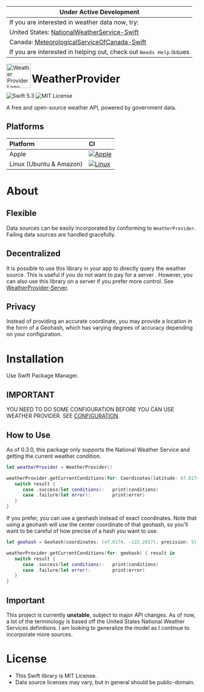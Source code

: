 
| Under Active Development |
|----|
| If you are interested in weather data now, try: |
| United States: [NationalWeatherService-Swift](https://github.com/WeatherProvider/NationalWeatherService-Swift) |
| Canada: [MeteorologicalServiceOfCanada-Swift](https://github.com/WeatherProvider/MeteorologicalServiceOfCanada-Swift)|
| If you are interested in helping out, check out <kbd>Needs Help</kbd> issues |

<img src="https://user-images.githubusercontent.com/22162410/92952820-799c5300-f415-11ea-8874-2d1d616c8150.png" alt="Weather Provider Logo" align="left" width="64">

# WeatherProvider
![Swift 5.3](https://img.shields.io/badge/swift-5.3-orange)
![MIT License](https://img.shields.io/badge/license-MIT-lightgrey)

A free and open-source weather API, powered by government data.
## Platforms
| Platform | CI |
| :------- | :- |
| Apple    | [![Apple](https://github.com/WeatherProvider/WeatherProvider/workflows/Apple/badge.svg)](https://github.com/WeatherProvider/WeatherProvider/actions?query=workflow%3AApple) |
| Linux (Ubuntu & Amazon) | [![Linux](https://github.com/WeatherProvider/WeatherProvider/workflows/Linux/badge.svg)](https://github.com/WeatherProvider/WeatherProvider/actions?query=workflow%3ALinux) |

# About
## Flexible
Data sources can be easily incorporated by conforming to `WeatherProvider`. Failing data sources are handled gracefully.

## Decentralized
It is possible to use this library in your app to directly query the weather source.
This is useful if you do not want to pay for a server . However, you can also use 
this library on a server if you prefer more control. See [WeatherProvider-Server](/WeatherProvider/WeatherProvider-Server).

## Privacy
Instead of providing an accurate coordinate, you may provide a location in the 
form of a Geohash, which has varying degrees of accuracy depending on your configuration.

# Installation
Use Swift Package Manager.

## IMPORTANT
YOU NEED TO DO SOME CONFIGURATION BEFORE YOU CAN USE WEATHER PROVIDER. SEE [CONFIGURATION](https://github.com/WeatherProvider/WeatherProvider/wiki/Configuration).

## How to Use
As of 0.3.0, this package only supports the National Weather Service and getting the current weather condition.

```swift
let weatherProvider = WeatherProvider()

weatherProvider.getCurrentConditions(for: Coordinates(latitude: 47.6174, latitude: -122.2017)) { result in
   switch result {
      case .success(let conditions):   print(conditions)
      case .failure(let error):        print(error)
   }
}

```

If you prefer, you can use a geohash instead of exact coordinates. 
Note that using a geohash will use the center coordinate of that geohash, 
so you'll want to be careful of how precise of a hash you want to use.

```swift
let geohash = Geohash(coordinates: (47.6174, -122.2017), precision: 5)  // "c23ng"

weatherProvider.getCurrentConditions(for: geohash) { result in          // results in (47.61474609375, -122.18994140625)
   switch result {
      case .success(let conditions):   print(conditions)
      case .failure(let error):        print(error)
   }
}
```

## Important
This project is currently **unstable**, subject to major API changes.
As of now, a lot of the terminology is based off the United States National Weather Services definitions.
I am looking to generalize the model as I continue to incorporate more sources.

# License
- This Swift library is MIT License.
- Data source licenses may vary, but in general should be public-domain.
